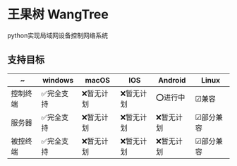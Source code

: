 # 王果树 WangTree
python实现局域网设备控制网络系统


## 支持目标
|~|windows|macOS|IOS|Android|Linux|
|---|---|---|---|---|---
|控制终端|✅完全支持|❌暂无计划|❌暂无计划|⭕进行中|☑兼容
|服务器|✅完全支持|❌暂无计划|❌暂无计划|❌暂无计划|☑部分兼容
|被控终端|✅完全支持|❌暂无计划|❌暂无计划|❌暂无计划|☑部分兼容
